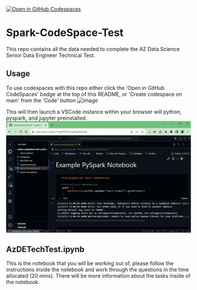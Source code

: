 [![Open in GitHub Codespaces](https://github.com/codespaces/badge.svg)](https://codespaces.new/lvgig/Spark-CodeSpace-Test)
# Spark-CodeSpace-Test

This repo contains all the data needed to complete the AZ Data Science Senior Data Engineer Technical Test.

## Usage
To use codespaces with this repo either click the 'Open in GitHub CodeSpaces' badge at the top of this README, or 'Create codespace on main' from the 'Code' button
![image](https://github.com/lvgig/Spark-CodeSpace-Test/assets/34069335/dc8410d5-c52f-4e38-8b7e-7b135179ebfd)

This will then launch a VSCode instance within your browser will python, pyspark, and jupyter preinstalled.
![Example Codespace Image](codespace.png) 

## AzDETechTest.ipynb
This is the notebook that you will be working out of, please follow the instructions inside the notebook and work through the questions in the time allocated (20 mins). There will be more information about the tasks inside of the notebook.



